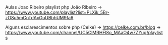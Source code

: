 Aulas Joao Ribeiro
playlist php João Ribeiro -> https://www.youtube.com/playlist?list=PLXik_5Br-zO8u5mCnTdAxGuUBbhUM9fa6

Alguns esclarescimentos sobre php (Celke) 	-> https://celke.com.br/blog
											-> https://www.youtube.com/channel/UC5ClMRHFl8o_MAaO4w7ZYug/playlists